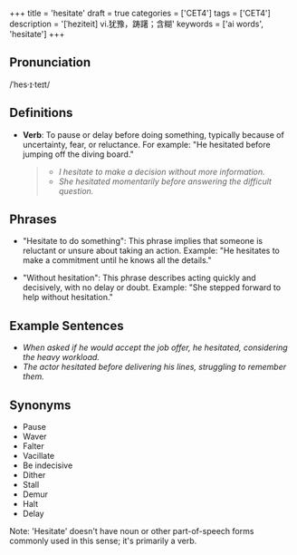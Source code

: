 +++
title = 'hesitate'
draft = true
categories = ['CET4']
tags = ['CET4']
description = '[ˈheziteit] vi.犹豫，踌躇；含糊'
keywords = ['ai words', 'hesitate']
+++

## Pronunciation
/ˈhes·ɪ·teɪt/

## Definitions
- **Verb**: To pause or delay before doing something, typically because of uncertainty, fear, or reluctance. For example: "He hesitated before jumping off the diving board."

  > - _I hesitate to make a decision without more information._
  > - _She hesitated momentarily before answering the difficult question._

## Phrases
- "Hesitate to do something": This phrase implies that someone is reluctant or unsure about taking an action. Example: "He hesitates to make a commitment until he knows all the details."
  
- "Without hesitation": This phrase describes acting quickly and decisively, with no delay or doubt. Example: "She stepped forward to help without hesitation."

## Example Sentences
- _When asked if he would accept the job offer, he hesitated, considering the heavy workload._
- _The actor hesitated before delivering his lines, struggling to remember them._
  
## Synonyms
- Pause
- Waver
- Falter
- Vacillate
- Be indecisive
- Dither
- Stall
- Demur
- Halt
- Delay

Note: 'Hesitate' doesn't have noun or other part-of-speech forms commonly used in this sense; it's primarily a verb.
